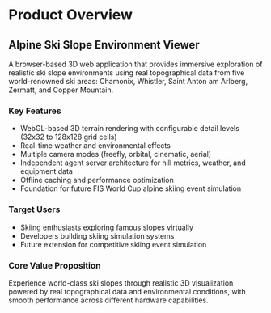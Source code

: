 # Product Overview

## Alpine Ski Slope Environment Viewer

A browser-based 3D web application that provides immersive exploration of realistic ski slope environments using real topographical data from five world-renowned ski areas: Chamonix, Whistler, Saint Anton am Arlberg, Zermatt, and Copper Mountain.

### Key Features
- WebGL-based 3D terrain rendering with configurable detail levels (32x32 to 128x128 grid cells)
- Real-time weather and environmental effects
- Multiple camera modes (freefly, orbital, cinematic, aerial)
- Independent agent server architecture for hill metrics, weather, and equipment data
- Offline caching and performance optimization
- Foundation for future FIS World Cup alpine skiing event simulation

### Target Users
- Skiing enthusiasts exploring famous slopes virtually
- Developers building skiing simulation systems
- Future extension for competitive skiing event simulation

### Core Value Proposition
Experience world-class ski slopes through realistic 3D visualization powered by real topographical data and environmental conditions, with smooth performance across different hardware capabilities.